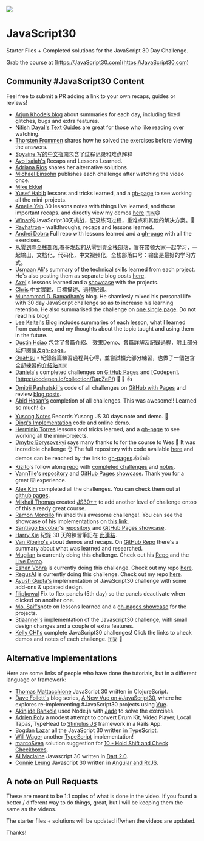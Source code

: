 ﻿![](https://javascript30.com/images/JS3-social-share.png)

# JavaScript30

Starter Files + Completed solutions for the JavaScript 30 Day Challenge.

Grab the course at [https://JavaScript30.com](https://JavaScript30.com)

## Community #JavaScript30 Content

Feel free to submit a PR adding a link to your own recaps, guides or reviews!

* [Arjun Khode’s blog](http://thesagittariusme.blogspot.com/search/label/JS30) about summaries for each day, including fixed glitches, bugs and extra features.
* [Nitish Dayal's Text Guides](https://github.com/nitishdayal/JavaScript30) are great for those who like reading over watching.
* [Thorsten Frommen](https://tfrommen.de/tag/javascript-30/) shares how he solved the exercises before viewing the answers.
* [Soyaine 写的中文指南](https://github.com/soyaine/JavaScript30)包含了过程记录和难点解释
* [Ayo Isaiah's](https://freshman.tech/archive/#javascript30) Recaps and Lessons Learned.
* [Adriana Rios](https://stpcollabr8nlstn.github.io/JavaScript30/) shares her alternative solutions.
* [Michael Einsohn](http://30daysofjs.michaeleinsohn.com) publishes each challenge after watching the video once.
* [Mike Ekkel](https://medium.com/@mike_ekkel/javascript-30-a-30-day-vanilla-js-challenge-6a733fc9f62c#.9frjtaje9)
* [Yusef Habib](https://github.com/yhabib/JavaScript30) lessons and tricks learned, and a [gh-page](https://yhabib.github.io/JavaScript30/) to see working all the mini-projects.
* [Amelie Yeh](https://github.com/amelieyeh/JS30) 30 lessons notes with things I've learned, and those important recaps. and directly view my demos [here](https://amelieyeh.github.io/JS30/) 🇹🇼😄
* [Winar](https://github.com/winar-jin/JavaScript30-Challenge)的JavaScript30天挑战，记录练习过程，重难点和其他的解决方案。🎨
* [Rayhatron](https://rayhatron.github.io/blog/) - walkthroughs, recaps and lessons learned.
* [Andrei Dobra](https://github.com/andreidbr/JS30) Full repo with lessons learned and a [gh-page](https://andreidbr.github.io/JS30/) with all the exercises.
* [从零到壹全栈部落](https://github.com/liyuechun/JavaScript30-liyuechun),春哥发起的从零到壹全栈部落，旨在带领大家一起学习，一起输出，文档化，代码化，中文视频化，全栈部落口号：输出是最好的学习方式。
* [Usmaan Ali's](https://github.com/usyyy/javascript/blob/master/JavaScript30/analysis.md) summary of the technical skills learned from each project. He's also posting them as separate blog posts [here](https://medium.com/@usyyy).
* [Axel](https://github.com/afuh/js30)'s lessons learned and a [showcase](https://afuh.github.io/js30/) with the projects.
* [Chris](https://github.com/dwatow/JavaScript30) 中文實戰，目標描述、過程紀錄。
* [Muhammad D. Ramadhan's](https://miayam.github.io) blog. He shamlesly mixed his personal life with 30 day JavaScript challenge so as to increase his learning retention. He also summarised the challenge on [one single page](https://miayam.github.io/js30). Do not read his blog!
* [Lee Keitel's Blog](https://blog.keitel.xyz/categories/javascript30/) includes summaries of each lesson, what I learned from each one, and my thoughts about the topic taught and using them in the future.
* [Dustin Hsiao](https://github.com/dustinhsiao21/Javascript30-dustin) 包含了各篇介紹、 效果Demo、各篇詳解及記錄過程，附上部分延伸閱讀及[gh-page](https://dustinhsiao21.github.io/Javascript30-dustin/)。
* [GuaHsu](https://github.com/guahsu/JavaScript30) - 紀錄各篇練習過程與心得，並嘗試擴充部分練習，也做了一個包含全部練習的[介紹站](http://guahsu.io/JavaScript30/)🇹🇼
* [Daniela](https://github.com/misslild)'s completed challenges on [GitHub Pages](https://misslild.github.io/WesBos-30day-Coding-challenge/) and [Codepen].(https://codepen.io/collection/DapZeP/) :raised_hands: :muscle: :+1:
* [Dmitrii Pashutskii's](https://github.com/guar47) code of all challenges on [GitHub with Pages](https://github.com/guar47/javascript30Summary) and review [blog posts](https://blog.dpashutskii.com/tag/javascript30/).
* [Abid Hasan's](https://github.com/sabidhasan/javascript-30) completion of all challenges. This was awesome!! Learned so much! :+1:
* [Yusong Notes](https://sky172839465.github.io/course/js30) Records Yusong JS 30 days note and demo. :star2:
* [Ding's Implementation](https://github.com/Ding-Fan/javascript30) code and online demo.
* [Herminio Torres](https://github.com/herminiotorres/JavaScript30) lessons and tricks learned, and a [gh-page](https://herminiotorres.github.io/JavaScript30/) to see working all the mini-projects.
* [Dmytro Borysovskyi](https://github.com/dimabory) says many thanks to for the course to Wes 🤝 It was incredible challenge 👌 The full repository with code available [here](https://github.com/dimabory/dimabory.github.io/tree/gh-pages/src/components/JavaScript30Days) and demos can be reached by the link to [gh-pages](https://dimabory.github.io/#/js30days).👍👍👍
* [Kizito](https://github.com/akhilome/)'s follow along [repo](https://github.com/akhilome/js30) with [completed challenges](https://akhilome.github.io/js30) and [notes](https://akhilome.github.io/js30/notes).
* [VannTile](https://github.com/vanntile)'s [repository](https://github.com/vanntile/JavaScript30) and [GitHub Pages showcase](https://vanntile.github.io/JavaScript30/). Thank you for a great ⌨️ experience.
* [Alex Kim](https://github.com/Alex-K1m/js30-challenge) completed all the challenges. You can check them out at [github pages](https://alex-k1m.github.io/js30-challenge/).
* [Mikhail Thomas](https://github.com/seckela) created [JS30++](https://github.com/seckela/js30plusplus) to add another level of challenge ontop of this already great course.
* [Ramon Morcillo](https://github.com/reymon359/JavaScript30) finished this awesome challenge!. You can see the showcase of his implementations on [this link](https://reymon359.github.io/JavaScript30/).
* [Santiago Escobar](https://github.com/sescobar99)'s [repository](https://github.com/sescobar99/javascript30-challenge) and [GitHub Pages showcase](https://sescobar99.github.io/javascript30-challenge/).
* [Harry Xie](https://github.com/a90100/JavaScript30) 紀錄 30 天的練習筆記在 [此連結](https://github.com/a90100/JavaScript30).
* [ Van Ribeiro's ](https://vanribeiro-30daysofjavascript.netlify.app/) about demos and recaps. On [GitHub Repo](https://github.com/vanribeiro/30days-Of-JavaScript) there's a summary about what was learned and researched.
* [Mugilan](https://github.com/Mugilan-Codes) is currently doing this challenge. Check out his [Repo](https://github.com/Mugilan-Codes/javascript-30) and the [Live Demo](https://mugilan-codes.github.io/javascript-30/).
* [Eshan Vohra](https://github.com/eshanvohra) is currently doing this challenge. Check out my repo [here](https://github.com/eshanvohra/JavaScript30).
* [RegusAl](https://github.com/RegusAl) is currently doing this challenge. Check out my repo [here](https://github.com/RegusAl/JavaScript30).
* [Ayush Gupta's](https://javascript30.ayushgupta.tech/) implementation of JavaScript30 challenge with some add-ons & updated design.
* [filipkowal](https://github.com/filipkowal/JS30-05-Flex-Panels-Deactivate) Fix to flex panels (5th  day) so the panels deactivate when clicked on another one.
* [Mo. Saif's](https://github.com/MoSaif00)note on lessons learned and a [gh-pages showcase](https://mosaif00.github.io/30-Days-JavaScript-Challenge/) for the projects.
* [Stiaannel's](https://stiaannel.co.za/my-projects/javascript30) implementation of the Javascript30 challenge, with small design changes and a couple of extra features.
* [Kelly CHI's](https://kellychi22.github.io/JavaScript30/) complete JavaScript30 challenges! Click the links to check demos and notes of each challenge. 🇹🇼 🌟

## Alternative Implementations
Here are some links of people who have done the tutorials, but in a different language or framework:

* [Thomas Mattacchione](https://github.com/tkjone/clojurescript-30) JavaScript 30 written in ClojureScript.
* [Dave Follett's](https://github.com/davefollett) blog series, [A New Vue on #JavaScript30](https://davefollett.io/categories/a-new-vue-on-javascript30/), where he explores re-implementing #JavaScript30 projects using [Vue](https://vuejs.org).
* [Akinjide Bankole](https://github.com/akinjide/JS30days) used Node.js with [Jade](http://jadelang.net) to solve the exercises.
* [Adrien Poly](https://github.com/adrienpoly/javascript30-stimulus) a modest attempt to convert Drum Kit, Video Player, Local Tapas, TypeHead to [Stimulus JS](https://stimulusjs.org/) framework in a Rails App.
* [Bogdan Lazar](https://github.com/tricinel/TypeScript30) all the JavaScript 30 written in [TypeScript](https://www.typescriptlang.org/).
* [Will Wager](https://github.com/wwags33/JavaScript30) another [TypeScript](https://www.typescriptlang.org/) implementation!
* [marcoSven](https://github.com/marcoSven) solution suggestion for [10 - Hold Shift and Check Checkboxes](https://github.com/marcoSven/JavaScript30/blob/master/10%20-%20Hold%20Shift%20and%20Check%20Checkboxes/index-FINISHED.html).
* [ALMaclaine](https://github.com/almaclaine) Javascript 30 written in [Dart 2.0](https://github.com/ALMaclaine/Dart30).
* [Connie Leung](https://github.com/railsstudent) Javascript 30 written in [Angular and RxJS](https://github.com/railsstudent/ng-rxjs-30).

## A note on Pull Requests

These are meant to be 1:1 copies of what is done in the video. If you found a better / different way to do things, great, but I will be keeping them the same as the videos.

The starter files + solutions will be updated if/when the videos are updated.

Thanks!
